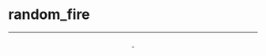 # random_fire
---

<p align="center">
<a href="#"><img src="http://readme-typing-svg.herokuapp.com?color=d1fa02&center=true&vCenter=true&multiline=false&lines=Welcome+to+random+clone" alt="">
  <a href="#"><img src="http://readme-typing-svg.herokuapp.com?color=d1fa02&center=true&vCenter=true&multiline=false&lines=give+star🌟+if+you+like+it" alt="">
</p>

